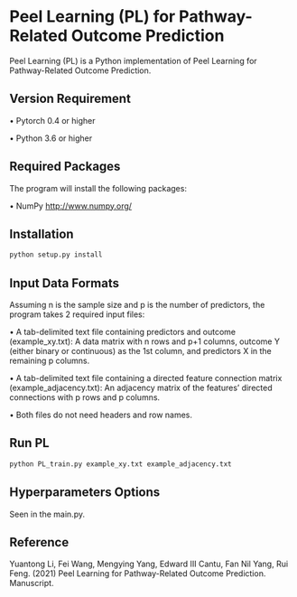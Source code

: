 # Peel Learning (PL) for Pathway-Related Outcome Prediction

Peel Learning (PL) is a Python implementation of Peel Learning for Pathway-Related Outcome Prediction.

## Version Requirement

•	Pytorch 0.4 or higher

•	Python 3.6 or higher

## Required Packages

The program will install the following packages:

•	NumPy http://www.numpy.org/

## Installation 

```python
python setup.py install
```

## Input Data Formats

Assuming n is the sample size and p is the number of predictors, the program takes 2 required input files:

•	A tab-delimited text file containing predictors and outcome (example_xy.txt): A data matrix with n rows and p+1 columns, outcome Y (either binary or continuous) as the 1st column, and predictors X in the remaining p columns. 

•	A tab-delimited text file containing a directed feature connection matrix (example_adjacency.txt): An adjacency matrix of the features’ directed connections with p rows and p columns. 

•	Both files do not need headers and row names.

## Run PL

```python
python PL_train.py example_xy.txt example_adjacency.txt
```

## Hyperparameters Options
Seen in the main.py.

## Reference
Yuantong Li, Fei Wang, Mengying Yang, Edward III Cantu, Fan Nil Yang, Rui Feng. (2021) Peel Learning for Pathway-Related Outcome Prediction. Manuscript.












